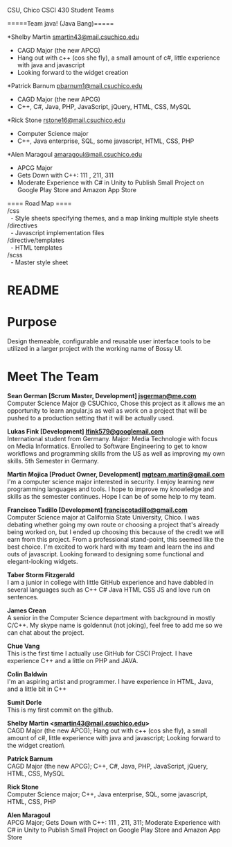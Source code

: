 CSU, Chico CSCI 430 Student Teams

=====Team java! (Java Bang)=====

*Shelby Martin
smartin43@mail.csuchico.edu
- CAGD Major (the new APCG)
- Hang out with c++ (cos she fly), a small amount of c#, little experience with java and javascript
- Looking forward to the widget creation

*Patrick Barnum
pbarnum1@mail.csuchico.edu
- CAGD Major (the new APCG)
- C++, C#, Java, PHP, JavaScript, jQuery, HTML, CSS, MySQL

*Rick Stone
rstone16@mail.csuchico.edu
- Computer Science major
- C++, Java enterprise, SQL,  some javascript, HTML, CSS, PHP

*Alen Maragoul
amaragoul@mail.csuchico.edu
- APCG Major
- Gets Down with C++: 111 , 211, 311
- Moderate Experience with C# in Unity to Publish Small Project on Google Play Store and Amazon App Store

==== Road Map ==== <br />
/css <br />
 &nbsp; - Style sheets specifying themes, and a map linking multiple style sheets <br />
/directives <br />
 &nbsp; - Javascript implementation files <br />
/directive/templates<br />
 &nbsp;  - HTML templates<br />
/scss <br />
 &nbsp; - Master style sheet<br />

<h1> README </h1>
<h1> Purpose </h1>

  Design themeable, configurable and reusable user interface tools to be utilized in a larger project with the working name of Bossy UI.



<h1> Meet The Team </h1>

<strong>    Sean German [Scrum Master, Development] <jsgerman@me.com> </strong>
              Computer Science Major @ CSUChico, Chose this project as it allows me an opportunity to learn angular.js as well as work on a project that will be pushed to a production setting that it will be actually used.

<strong>     Lukas Fink [Development] <lfink579@googlemail.com> </strong><br />
                International student from Germany. Major: Media Technologie with focus on Media Informatics. Enrolled to Software Engineering to get to know workflows and programming skills from the US as well as improving my own skills. 5th Semester in Germany.

<strong>     Martin Mojica [Product Owner, Development] <mgteam.martin@gmail.com> </strong><br />
		I'm a computer science major interested in security. I enjoy learning new programming languages and tools. I hope to improve my knowledge and skills as the semester continues. Hope I can be of some help to my team.

<strong>    Francisco Tadillo [Development] <franciscotadillo@gmail.com> </strong><br />
            Computer Science major at California State University, Chico. I was debating whether going my own route or choosing a project that's already being worked on, but I ended up choosing this because of the credit we will earn from this project. From a professional stand-point, this seemed like the best choice. I'm excited to work hard with my team and learn the ins and outs of javascript. Looking forward to designing some functional and elegant-looking widgets.

<strong>Taber Storm Fitzgerald</strong><br/>
I am a junior in college with little GitHub experience and have dabbled in several languages such as C++ C# Java HTML CSS JS and love run on sentences.

<strong>James Crean</strong><br/>
A senior in the Computer Science department with background in mostly C/C++. My skype name is goldennut (not joking), feel free to add me so we can chat about the project.

<strong>Chue Vang</strong><br/>
This is the first time I actually use GitHub for CSCI Project. I have experience C++ and a little on PHP and JAVA.

<strong>Colin Baldwin</strong><br/>
I'm an aspiring artist and programmer. I have experience in HTML, Java, and a little bit in C++

<strong>Sumit Dorle</strong><br/>
This is my first commit on the github.

<strong>Shelby Martin &lt;smartin43@mail.csuchico.edu&gt;</strong><br/>
CAGD Major (the new APCG); Hang out with c++ (cos she fly), a small amount of c#, little experience with java and javascript; Looking forward to the widget creation\

<strong>Patrick Barnum</strong><br/>
CAGD Major (the new APCG); C++, C#, Java, PHP, JavaScript, jQuery, HTML, CSS, MySQL

<strong>Rick Stone</strong><br/>
Computer Science major; C++, Java enterprise, SQL,  some javascript, HTML, CSS, PHP

<strong>Alen Maragoul</strong><br/>
APCG Major; Gets Down with C++: 111 , 211, 311; Moderate Experience with C# in Unity to Publish Small Project on Google Play Store and Amazon App Store
